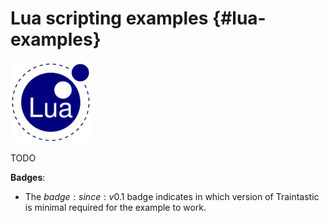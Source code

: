 # Lua scripting examples {#lua-examples}

[![>Lua logo](../gfx/lua/Lua-Logo_128x128.png)](https://lua.org)

TODO

**Badges**:
- The $badge:since:v0.1$ badge indicates in which version of Traintastic is minimal required for the example to work.
